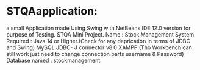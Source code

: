 # STQAapplication:
a small Application made Using Swing with NetBeans IDE 12.0 version for purpose of Testing. STQA Mini Project.
Name : Stock Management System
Required : Java 14 or Higher.(Check for any deprication in terms of JDBC and Swing)
           MySQL
           JDBC- J connector v8.0
           XAMPP (Tho Workbench can still work just need to change connection parts username & Password)
           Database named : stockmanagement.
           
